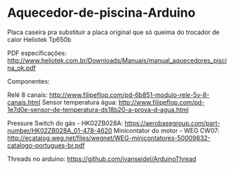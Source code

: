 # Aquecedor-de-piscina-Arduino
Placa caseira pra substituir a placa original que só queima do trocador de calor Heliotek Tp650b

PDF especificações: http://www.heliotek.com.br/Downloads/Manuais/manual_aquecedores_piscina_ok.pdf

Componentes:

Relé 8 canais: http://www.filipeflop.com/pd-6b851-modulo-rele-5v-8-canais.html
Sensor temperatura água: http://www.filipeflop.com/pd-1e7d0e-sensor-de-temperatura-ds18b20-a-prova-d-agua.html

Pressure Switch do gás - HK02ZB028A: https://aerobasegroup.com/part-number/HK02ZB028A_01-478-4620
Minicontator do motor - WEG CW07:  http://ecatalog.weg.net/files/wegnet/WEG-minicontatores-50009832-catalogo-portugues-br.pdf


Threads no arduino: https://github.com/ivanseidel/ArduinoThread
